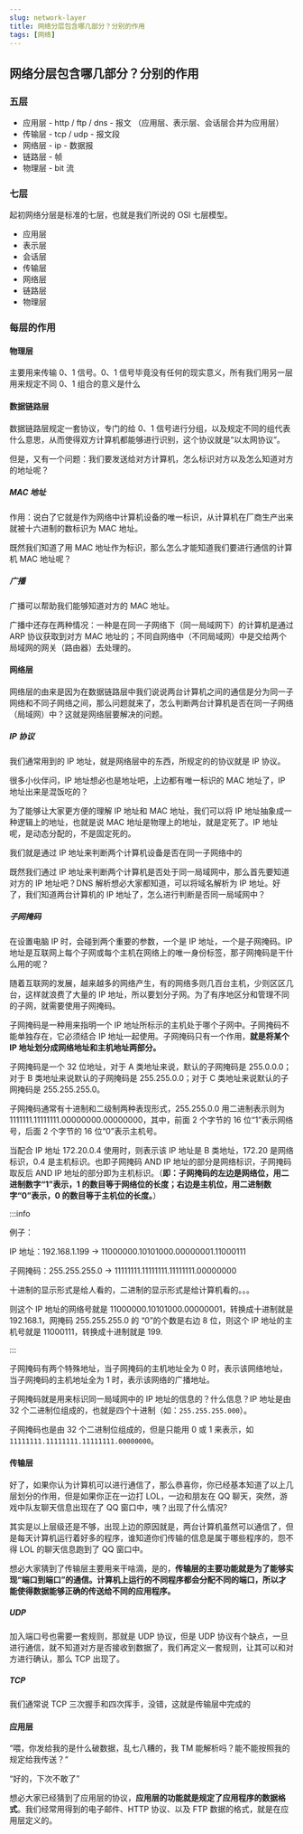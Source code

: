 ```yaml
---
slug: network-layer
title: 网络分层包含哪几部分？分别的作用
tags: [网络]
---
```


## 网络分层包含哪几部分？分别的作用

### 五层

- 应用层 - http / ftp / dns - 报文 （应用层、表示层、会话层合并为应用层）
- 传输层 - tcp / udp - 报文段
- 网络层 - ip - 数据报
- 链路层 - 帧
- 物理层 - bit 流

### 七层

起初网络分层是标准的七层，也就是我们所说的 OSI 七层模型。

- 应用层
- 表示层
- 会话层
- 传输层
- 网络层
- 链路层
- 物理层

### 每层的作用

#### 物理层

主要用来传输 0、1 信号。0、1 信号毕竟没有任何的现实意义，所有我们用另一层用来规定不同 0、1 组合的意义是什么

#### 数据链路层

数据链路层规定一套协议，专门的给 0、1 信号进行分组，以及规定不同的组代表什么意思，从而使得双方计算机都能够进行识别，这个协议就是“以太网协议”。

但是，又有一个问题：我们要发送给对方计算机，怎么标识对方以及怎么知道对方的地址呢？

##### MAC 地址

作用：说白了它就是作为网络中计算机设备的唯一标识，从计算机在厂商生产出来就被十六进制的数标识为 MAC 地址。

既然我们知道了用 MAC 地址作为标识，那么怎么才能知道我们要进行通信的计算机 MAC 地址呢？

##### 广播

广播可以帮助我们能够知道对方的 MAC 地址。

广播中还存在两种情况：一种是在同一子网络下（同一局域网下）的计算机是通过 ARP 协议获取到对方 MAC 地址的；不同自网络中（不同局域网）中是交给两个局域网的网关（路由器）去处理的。

#### 网络层

网络层的由来是因为在数据链路层中我们说说两台计算机之间的通信是分为同一子网络和不同子网络之间，那么问题就来了，怎么判断两台计算机是否在同一子网络（局域网）中？这就是网络层要解决的问题。

##### IP 协议

我们通常用到的 IP 地址，就是网络层中的东西，所规定的的协议就是 IP 协议。

很多小伙伴问，IP 地址想必也是地址吧，上边都有唯一标识的 MAC 地址了，IP 地址出来是混饭吃的？

为了能够让大家更方便的理解 IP 地址和 MAC 地址，我们可以将 IP 地址抽象成一种逻辑上的地址，也就是说 MAC 地址是物理上的地址，就是定死了。IP 地址呢，是动态分配的，不是固定死的。

我们就是通过 IP 地址来判断两个计算机设备是否在同一子网络中的

既然我们通过 IP 地址来判断两个计算机是否处于同一局域网中，那么首先要知道对方的 IP 地址吧？DNS 解析想必大家都知道，可以将域名解析为 IP 地址。好了，我们知道两台计算机的 IP 地址了，怎么进行判断是否同一局域网中？

##### 子网掩码

在设置电脑 IP 时，会碰到两个重要的参数，一个是 IP 地址，一个是子网掩码。IP 地址是互联网上每个子网或每个主机在网络上的唯一身份标签，那子网掩码是干什么用的呢？

随着互联网的发展，越来越多的网络产生，有的网络多则几百台主机，少则区区几台，这样就浪费了大量的 IP 地址，所以要划分子网。为了有序地区分和管理不同的子网，就需要使用子网掩码。

子网掩码是一种用来指明一个 IP 地址所标示的主机处于哪个子网中。子网掩码不能单独存在，它必须结合 IP 地址一起使用。子网掩码只有一个作用，**就是将某个 IP 地址划分成网络地址和主机地址两部分。**

子网掩码是一个 32 位地址，对于 A 类地址来说，默认的子网掩码是 255.0.0.0；对于 B 类地址来说默认的子网掩码是 255.255.0.0；对于 C 类地址来说默认的子网掩码是 255.255.255.0。

子网掩码通常有十进制和二级制两种表现形式，255.255.0.0 用二进制表示则为 1111111.11111111.00000000.00000000，其中，前面 2 个字节的 16 位“1”表示网络号，后面 2 个字节的 16 位“0”表示主机号。

当配合 IP 地址 172.20.0.4 使用时，则表示该 IP 地址是 B 类地址，172.20 是网络标识，0.4 是主机标识。也即子网掩码 AND IP 地址的部分是网络标识，子网掩码取反后 AND IP 地址的部分即为主机标识。（**即：子网掩码的左边是网络位，用二进制数字“1”表示，1 的数目等于网络位的长度；右边是主机位，用二进制数字“0”表示，0 的数目等于主机位的长度。**）

:::info

例子：

IP 地址：192.168.1.199 -> 11000000.10101000.00000001.11000111

子网掩码：255.255.255.0 -> 11111111.11111111.11111111.00000000

十进制的显示形式是给人看的，二进制的显示形式是给计算机看的。。。

则这个 IP 地址的网络号就是 11000000.10101000.00000001，转换成十进制就是 192.168.1，网掩码 255.255.255.0 的 “0”的个数是右边 8 位，则这个 IP 地址的主机号就是 11000111，转换成十进制就是 199.

:::

子网掩码有两个特殊地址，当子网掩码的主机地址全为 0 时，表示该网络地址，当子网掩码的主机地址全为 1 时，表示该网络的广播地址。

子网掩码就是用来标识同一局域网中的 IP 地址的信息的？什么信息？IP 地址是由 32 个二进制位组成的，也就是四个十进制（如：`255.255.255.000`）。

子网掩码也是由 32 个二进制位组成的，但是只能用 0 或 1 来表示，如 `11111111.11111111.11111111.00000000`。

#### 传输层

好了，如果你认为计算机可以进行通信了，那么恭喜你，你已经基本知道了以上几层划分的作用，但是如果你正在一边打 LOL，一边和朋友在 QQ 聊天，突然，游戏中队友聊天信息出现在了 QQ 窗口中，咦？出现了什么情况?

其实是以上层级还是不够，出现上边的原因就是，两台计算机虽然可以通信了，但是每天计算机运行着好多的程序，谁知道你们传输的信息是属于哪些程序的，怨不得 LOL 的聊天信息跑到了 QQ 窗口中。

想必大家猜到了传输层主要用来干啥滴，是的，**传输层的主要功能就是为了能够实现“端口到端口”的通信。计算机上运行的不同程序都会分配不同的端口，所以才能使得数据能够正确的传送给不同的应用程序。**

##### UDP

加入端口号也需要一套规则，那就是 UDP 协议，但是 UDP 协议有个缺点，一旦进行通信，就不知道对方是否接收到数据了，我们再定义一套规则，让其可以和对方进行确认，那么 TCP 出现了。

##### TCP

我们通常说 TCP 三次握手和四次挥手，没错，这就是传输层中完成的

#### 应用层

“喂，你发给我的是什么破数据，乱七八糟的，我 TM 能解析吗？能不能按照我的规定给我传送？“

“好的，下次不敢了”

想必大家已经猜到了应用层的协议，**应用层的功能就是规定了应用程序的数据格式**。我们经常用得到的电子邮件、HTTP 协议、以及 FTP 数据的格式，就是在应用层定义的。
